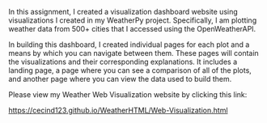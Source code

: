 In this assignment, I created a visualization dashboard website using visualizations I created in my WeatherPy project. Specifically, I am  plotting weather data from 500+ cities that I accessed using the OpenWeatherAPI. 

In building this dashboard, I created individual pages for each plot and a means by which you can navigate between them. These pages will contain the visualizations and their corresponding explanations. It includes a landing page, a page where you can see a comparison of all of the plots, and another page where you can view the data used to build them.

Please view my Weather Web Visualization website by clicking this link:

https://cecind123.github.io/WeatherHTML/Web-Visualization.html
